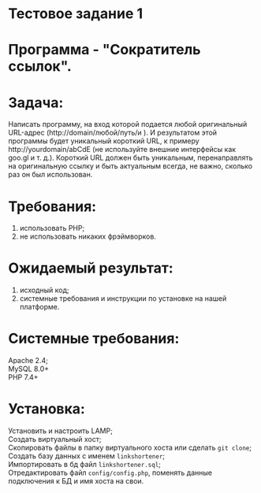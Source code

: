 # Тестовое задание 1

# Программа - "Сократитель ссылок".

# Задача:
Написать программу, на вход которой подается любой оригинальный URL-адрес (http://domain/любой/путь/и ). И результатом этой программы будет уникальный короткий URL, к примеру  http://yourdomain/abCdE (не используйте внешние интерфейсы как goo.gl и т. д.).
Короткий URL должен быть уникальным, перенаправлять на оригинальную ссылку и быть актуальным всегда, не важно, сколько раз он был использован.


# Требования:
1. использовать PHP;
2. не использовать никаких фрэймворков.

# Ожидаемый результат:
1. исходный код;
2. системные требования и инструкции по установке на нашей платформе.

# Системные требования:
Apache 2.4;  
MySQL 8.0+  
PHP 7.4+

# Установка:
Установить и настроить LAMP; <br>
Создать виртуальный хост; <br>
Скопировать файлы в папку виртуального хоста или сделать `git clone`; <br>
Создать базу данных с именем `linkshortener`; <br>
Импортировать в бд файл `linkshortener.sql`; <br>
Отредактировать файл `config/config.php`, поменять данные подключения к БД и имя хоста на свои.